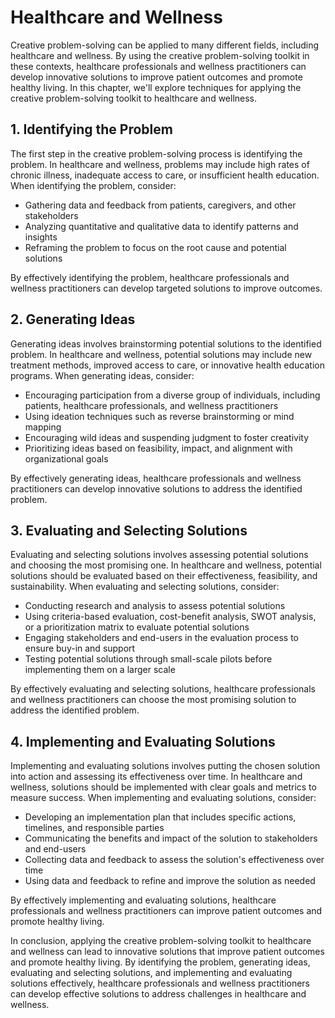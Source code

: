 Healthcare and Wellness
======================================================================================

Creative problem-solving can be applied to many different fields, including healthcare and wellness. By using the creative problem-solving toolkit in these contexts, healthcare professionals and wellness practitioners can develop innovative solutions to improve patient outcomes and promote healthy living. In this chapter, we'll explore techniques for applying the creative problem-solving toolkit to healthcare and wellness.

1\. Identifying the Problem
--------------------------

The first step in the creative problem-solving process is identifying the problem. In healthcare and wellness, problems may include high rates of chronic illness, inadequate access to care, or insufficient health education. When identifying the problem, consider:

* Gathering data and feedback from patients, caregivers, and other stakeholders
* Analyzing quantitative and qualitative data to identify patterns and insights
* Reframing the problem to focus on the root cause and potential solutions

By effectively identifying the problem, healthcare professionals and wellness practitioners can develop targeted solutions to improve outcomes.

2\. Generating Ideas
-------------------

Generating ideas involves brainstorming potential solutions to the identified problem. In healthcare and wellness, potential solutions may include new treatment methods, improved access to care, or innovative health education programs. When generating ideas, consider:

* Encouraging participation from a diverse group of individuals, including patients, healthcare professionals, and wellness practitioners
* Using ideation techniques such as reverse brainstorming or mind mapping
* Encouraging wild ideas and suspending judgment to foster creativity
* Prioritizing ideas based on feasibility, impact, and alignment with organizational goals

By effectively generating ideas, healthcare professionals and wellness practitioners can develop innovative solutions to address the identified problem.

3\. Evaluating and Selecting Solutions
-------------------------------------

Evaluating and selecting solutions involves assessing potential solutions and choosing the most promising one. In healthcare and wellness, potential solutions should be evaluated based on their effectiveness, feasibility, and sustainability. When evaluating and selecting solutions, consider:

* Conducting research and analysis to assess potential solutions
* Using criteria-based evaluation, cost-benefit analysis, SWOT analysis, or a prioritization matrix to evaluate potential solutions
* Engaging stakeholders and end-users in the evaluation process to ensure buy-in and support
* Testing potential solutions through small-scale pilots before implementing them on a larger scale

By effectively evaluating and selecting solutions, healthcare professionals and wellness practitioners can choose the most promising solution to address the identified problem.

4\. Implementing and Evaluating Solutions
----------------------------------------

Implementing and evaluating solutions involves putting the chosen solution into action and assessing its effectiveness over time. In healthcare and wellness, solutions should be implemented with clear goals and metrics to measure success. When implementing and evaluating solutions, consider:

* Developing an implementation plan that includes specific actions, timelines, and responsible parties
* Communicating the benefits and impact of the solution to stakeholders and end-users
* Collecting data and feedback to assess the solution's effectiveness over time
* Using data and feedback to refine and improve the solution as needed

By effectively implementing and evaluating solutions, healthcare professionals and wellness practitioners can improve patient outcomes and promote healthy living.

In conclusion, applying the creative problem-solving toolkit to healthcare and wellness can lead to innovative solutions that improve patient outcomes and promote healthy living. By identifying the problem, generating ideas, evaluating and selecting solutions, and implementing and evaluating solutions effectively, healthcare professionals and wellness practitioners can develop effective solutions to address challenges in healthcare and wellness.


